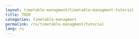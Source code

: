 ```yaml
---
layout: timetable-managment/timetable-managment-tutorial
title: TODO
categories: timetable-managment
permalink: /ru/timetable-managment/tutorial
lang: ru
---
```

